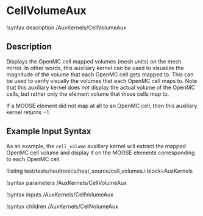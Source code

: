 # CellVolumeAux

!syntax description /AuxKernels/CellVolumeAux

## Description

Displays the OpenMC cell mapped volumes (mesh units) on the mesh mirror.
In other words, this auxiliary kernel can be used to visualize the magnitude of the volume
that each OpenMC cell gets mapped to. This can be used to verify visually the volumes
that each OpenMC cell maps to. Note that this auxiliary kernel does *not* display
the actual volume of the OpenMC cells, but rather only the element volume
that those cells map to.

If a MOOSE element did not map at all to an OpenMC cell,
then this auxiliary kernel returns $-1$.

## Example Input Syntax

As an example, the `cell_volume` auxiliary kernel will extract the mapped OpenMC
cell volume
and display it on the MOOSE elements corresponding to each OpenMC cell.

!listing test/tests/neutronics/heat_source/cell_volumes.i
  block=AuxKernels

!syntax parameters /AuxKernels/CellVolumeAux

!syntax inputs /AuxKernels/CellVolumeAux

!syntax children /AuxKernels/CellVolumeAux
